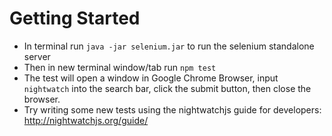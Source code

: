 # Getting Started
* In terminal run `java -jar selenium.jar` to run the selenium standalone server
* Then in new terminal window/tab run `npm test`
* The test will open a window in Google Chrome Browser, input `nightwatch` into the search bar, click the submit button, then close the browser.
* Try writing some new tests using the nightwatchjs guide for developers: http://nightwatchjs.org/guide/
